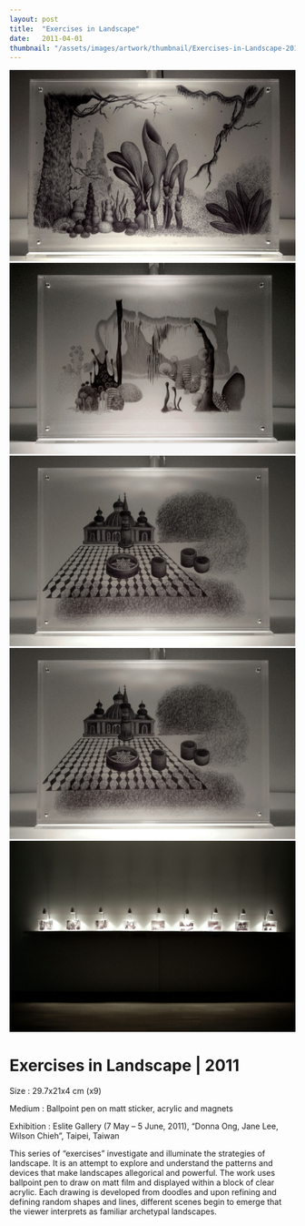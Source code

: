 ```yaml
---
layout: post
title:  "Exercises in Landscape"
date:   2011-04-01
thumbnail: "/assets/images/artwork/thumbnail/Exercises-in-Landscape-2011.jpg"
---
```


![My image Name](/assets/images/artwork/Exercises-in-Landscape_i.jpg)
![My image Name](/assets/images/artwork/Exercises-in-Landscape_ii.jpg)
![My image Name](/assets/images/artwork/Exercises-in-Landscape_vi.jpg)
![My image Name](/assets/images/artwork/Exercises-in-Landscape_vi1.jpg)
![My image Name](/assets/images/artwork/Exercises-in-Landscape_i-x.jpg)

# Exercises in Landscape | 2011

Size
: 29.7x21x4 cm (x9)

Medium
: Ballpoint pen on matt sticker, acrylic and magnets

Exhibition
: Eslite Gallery (7 May – 5 June, 2011), “Donna Ong, Jane Lee, Wilson Chieh”, Taipei, Taiwan

<!--excerpt_separator-->

This series of “exercises” investigate and illuminate the strategies of landscape.  It is an attempt to explore and understand the patterns and devices that make landscapes allegorical and powerful.  The work uses ballpoint pen to draw on matt film and displayed within a block of clear acrylic.  Each drawing is developed from doodles and upon refining and defining random shapes and lines, different scenes begin to emerge that the viewer interprets as familiar archetypal landscapes.